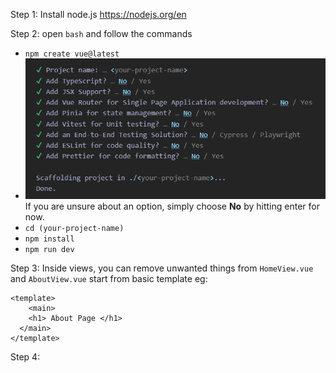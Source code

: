 Step 1: Install node.js https://nodejs.org/en

Step 2: open `bash` and follow the commands
- `npm create vue@latest`
- ![Alt text](image.png) If you are unsure about an option, simply choose <b>No</b> by hitting enter for now.
- `cd (your-project-name)`
- `npm install`
- `npm run dev`

Step 3: Inside views, you can remove unwanted things from `HomeView.vue` and `AboutView.vue` start from basic template eg: 
```
<template>
    <main>
    <h1> About Page </h1>
  </main>
</template>
```
Step 4: 